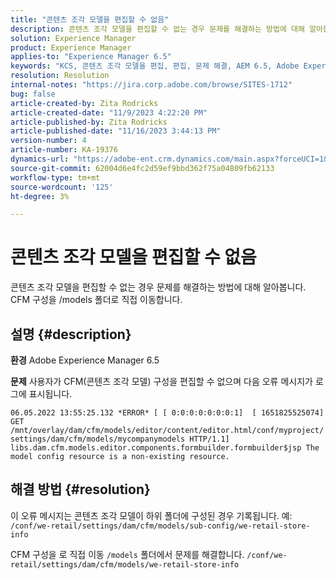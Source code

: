 ```yaml
---
title: "콘텐츠 조각 모델을 편집할 수 없음"
description: 콘텐츠 조각 모델을 편집할 수 없는 경우 문제를 해결하는 방법에 대해 알아봅니다.
solution: Experience Manager
product: Experience Manager
applies-to: "Experience Manager 6.5"
keywords: "KCS, 콘텐츠 조각 모델을 편집, 편집, 문제 해결, AEM 6.5, Adobe Experience Manager 6.5, CFM, 콘텐츠 조각 모델, 구성, 오류 메시지를 편집할 수 없음"
resolution: Resolution
internal-notes: "https://jira.corp.adobe.com/browse/SITES-1712"
bug: false
article-created-by: Zita Rodricks
article-created-date: "11/9/2023 4:22:20 PM"
article-published-by: Zita Rodricks
article-published-date: "11/16/2023 3:44:13 PM"
version-number: 4
article-number: KA-19376
dynamics-url: "https://adobe-ent.crm.dynamics.com/main.aspx?forceUCI=1&pagetype=entityrecord&etn=knowledgearticle&id=c6b3f824-1c7f-ee11-8179-6045bd006295"
source-git-commit: 62004d6e4fc2d59ef9bbd362f75a04809fb62133
workflow-type: tm+mt
source-wordcount: '125'
ht-degree: 3%

---
```


# 콘텐츠 조각 모델을 편집할 수 없음


콘텐츠 조각 모델을 편집할 수 없는 경우 문제를 해결하는 방법에 대해 알아봅니다. CFM 구성을 /models 폴더로 직접 이동합니다.

## 설명 {#description}


<b>환경</b>
Adobe Experience Manager 6.5

<b>문제</b>
사용자가 CFM(콘텐츠 조각 모델) 구성을 편집할 수 없으며 다음 오류 메시지가 로그에 표시됩니다.

`06.05.2022 13:55:25.132 *ERROR* [ [ 0:0:0:0:0:0:0:1]  [ 1651825525074]  GET /mnt/overlay/dam/cfm/models/editor/content/editor.html/conf/myproject/settings/dam/cfm/models/mycompanymodels HTTP/1.1]  libs.dam.cfm.models.editor.components.formbuilder.formbuilder$jsp The model config resource is a non-existing resource.`


## 해결 방법 {#resolution}


이 오류 메시지는 콘텐츠 조각 모델이 하위 폴더에 구성된 경우 기록됩니다.
예: `/conf/we-retail/settings/dam/cfm/models/sub-config/we-retail-store-info`

CFM 구성을 로 직접 이동 `/models` 폴더에서 문제를 해결합니다.
`/conf/we-retail/settings/dam/cfm/models/we-retail-store-info`
